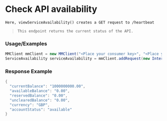 # Check API availability

`Here, viewServiceAvailability() creates a GET request to /heartbeat`

> `This endpoint returns the current status of the API.`

### Usage/Examples

```java
MMClient mmClient = new MMClient("<Place your consumer key>", "<Place your consumer secret>", "<Place your API key>");
ServiceAvailability serviceAvailability = mmClient.addRequest(new InternationalTransferRequest()).viewServiceAvailability();
``` 

### Response Example

```java
{
  "currentBalance": "1000000000.00",
  "availableBalance": "0.00",
  "reservedBalance": "0.00",
  "unclearedBalance": "0.00",
  "currency": "GBP",
  "accountStatus": "available"
}
```